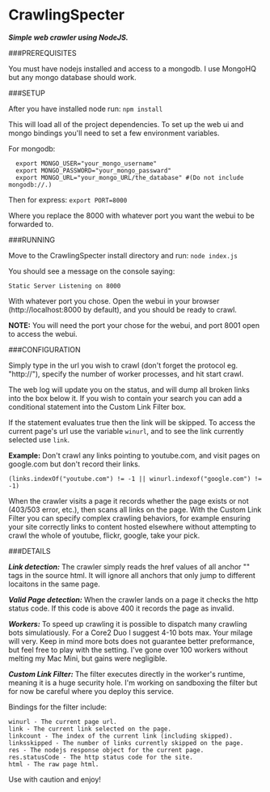 CrawlingSpecter
===============

***Simple web crawler using NodeJS.***

###PREREQUISITES

You must have nodejs installed and access to a mongodb.
I use MongoHQ but any mongo database should work.




###SETUP

After you have installed node run:
  ```npm install```
  
This will load all of the project dependencies.
To set up the web ui and mongo bindings you'll need to set a few environment variables.

For mongodb:
  
      export MONGO_USER="your_mongo_username"
      export MONGO_PASSWORD="your_mongo_passward"
      export MONGO_URL="your_mongo_URL/the_database" #(Do not include mongodb://.)
  

Then for express:
  ```export PORT=8000```
  
  Where you replace the 8000 with whatever port you want the webui to be forwarded to.
  
  
  
  
###RUNNING

Move to the CrawlingSpecter install directory and run:
  ```node index.js```
  
  You should see a message on the console saying:
  
  ```Static Server Listening on 8000```
  
  With whatever port you chose.
  Open the webui in your browser (http://localhost:8000 by default), and you should be ready to crawl.
 
**NOTE:** You will need the port your chose for the webui, and port 8001 open to access the webui.
  
  
  
  
###CONFIGURATION

Simply type in the url you wish to crawl (don't forget the protocol eg. "http://"),
specify the number of worker processes, and hit start crawl.

The web log will update you on the status, and will dump all broken links into the box below it.
If you wish to contain your search you can add a conditional statement into the Custom Link Filter box.

If the statement evaluates true then the link will be skipped.
To access the current page's url use the variable ```winurl```, and to see the link currently selected use ```link```.

**Example:** Don't crawl any links pointing to youtube.com, and visit pages on google.com but don't record their links.

```(links.indexOf("youtube.com") != -1 || winurl.indexof("google.com") != -1)```

When the crawler visits a page it records whether the page exists or not (403/503 error, etc.), then scans all links on the page. With the Custom Link Filter you can specify complex crawling behaviors, for example ensuring your site correctly links to content hosted elsewhere without attempting to crawl the whole of youtube, flickr, google, take your pick.




###DETAILS

***Link detection:***
The crawler simply reads the href values of all anchor "<a>" tags in the source html. It will ignore all anchors that only jump to different locaitons in the same page.

***Valid Page detection:***
When the crawler lands on a page it checks the http status code. If this code is above 400 it records the page as invalid.

***Workers:***
To speed up crawling it is possible to dispatch many crawling bots simulatiously. For a Core2 Duo I suggest 4-10 bots max. Your milage will very. Keep in mind more bots does not guarantee better preformance, but feel free to play with the setting. I've gone over 100 workers without melting my Mac Mini, but gains were negligible.

***Custom Link Filter:***
The filter executes directly in the worker's runtime, meaning it is a huge security hole. I'm working on sandboxing the filter but for now be careful where you deploy this service.

Bindings for the filter include:

    winurl - The current page url.
    link - The current link selected on the page.
    linkcount - The index of the current link (including skipped).
    linksskipped - The number of links currently skipped on the page.
    res - The nodejs response object for the current page.
    res.statusCode - The http status code for the site.
    html - The raw page html.
    
Use with caution and enjoy!
